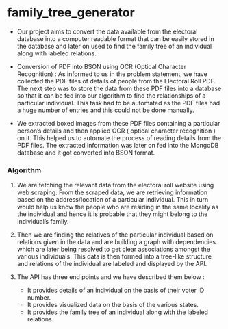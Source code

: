 # family_tree_generator
* Our project aims to convert the data available from the electoral database into a computer readable format that can be easily stored in the database and later on used to find the family tree of an individual along with labeled relations.

* Conversion of PDF into BSON using OCR (Optical Character Recognition) : As informed to us in the problem statement, we have collected the PDF files of details of people from the Electoral Roll PDF. The next step was to store the data from these PDF files into a database so that it can be fed into our algorithm to find the relationships of a particular individual. This task had to be automated as the PDF files had a huge number of entries and this could not be done manually.

* We extracted boxed images from these PDF files containing a particular person’s details and then applied OCR ( optical character recognition ) on it. This helped us to automate the process of reading details from the PDF files. The extracted information was later on fed into the MongoDB database and it got converted into BSON format.

### Algorithm

1. We are fetching the relevant data from the electoral roll website using web scraping. From the scraped data, we are retrieving information based on the address/location of a particular individual. This in turn would help us know the people who are residing in the same locality as the individual and hence it is probable that they might belong to the individual’s family.

2. Then we are finding the relatives of the particular individual based on relations given in the data and are building a graph with dependencies which are later being resolved to get clear associations amongst the various individuals. This data is then formed into a tree-like structure and relations of the individual are labeled and displayed by the API.

3. The API has three end points and we have described them below :
   - It provides details of an individual on the basis of their voter ID number.
   - It provides visualized data on the basis of the various states.
   - It provides the family tree of an individual along with the labeled relations.
